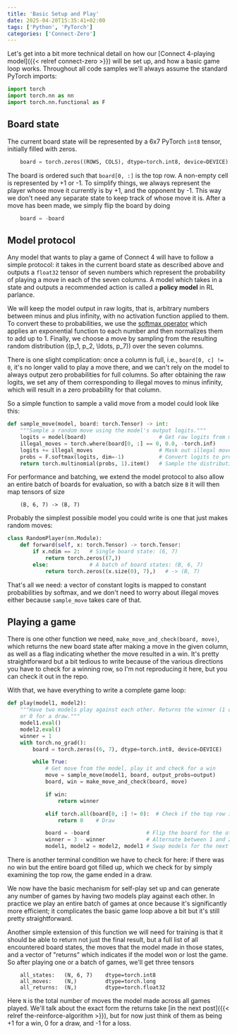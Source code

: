 ```yaml
---
title: 'Basic Setup and Play'
date: 2025-04-20T15:35:41+02:00
tags: ['Python', 'PyTorch']
categories: ['Connect-Zero']
---
```


Let's get into a bit more technical detail on how our
[Connect 4-playing model]({{< relref connect-zero >}})
will be set up, and how a basic game loop works.
Throughout all code samples we'll always assume the standard PyTorch imports:

```py
import torch
import torch.nn as nn
import torch.nn.functional as F
```

## Board state

The current board state will be represented by a 6x7 PyTorch `int8` tensor,
initially filled with zeros.

```py
    board = torch.zeros((ROWS, COLS), dtype=torch.int8, device=DEVICE)
```

The board is ordered such that ``board[0, :]`` is the top row.
A non-empty cell is represented by +1 or -1. To simplify things, we always
represent the player whose move it currently is by +1, and the opponent by -1.
This way we don't need any separate state to keep track of whose move it is.
After a move has been made, we simply flip the board by doing

```py
    board = -board
```

## Model protocol

Any model that wants to play a game of Connect 4 will have to follow a simple protocol:
it takes in the current board state as described above and outputs a `float32` tensor of
seven numbers which represent the probability of playing a move in each of the seven 
columns. A model which takes in a state and outputs a recommended action is called
a **policy model** in RL parlance.

We will keep the model output in raw logits, that is, arbitrary numbers between minus and
plus infinity, with no activation function applied to them.
To convert these to probabilities, we use the
[softmax operator](https://en.wikipedia.org/wiki/Softmax_function) which applies
an exponential function to each number and then normalizes them to add up to 1.
Finally, we choose a move by sampling from the resulting random distribution
\((p_1, p_2, \ldots, p_7)\) over the seven columns.

There is one slight complication: once a column is full, i.e., ``board[0, c] != 0``,
it's no longer valid to play a
move there, and we can't rely on the model to always output zero probabilities for full
columns. So after obtaining the raw logits, we set any of them corresponding to illegal
moves to minus infinity, which will result in a zero probability for that column.

So a simple function to sample a valid move from a model could look like this:

```py
def sample_move(model, board: torch.Tensor) -> int:
    """Sample a random move using the model's output logits."""
    logits = model(board)                       # Get raw logits from model
    illegal_moves = torch.where(board[0, :] == 0, 0.0, -torch.inf)
    logits += illegal_moves                     # Mask out illegal moves
    probs = F.softmax(logits, dim=-1)           # Convert logits to probabilities
    return torch.multinomial(probs, 1).item()   # Sample the distribution
```

For performance and batching, we extend the model protocol to also allow
an entire batch of boards for evaluation, so with a batch size `B` it will then map
tensors of size
```
    (B, 6, 7) -> (B, 7)
```

Probably the simplest possible model you could write is one that just makes random
moves:

```py
class RandomPlayer(nn.Module):
    def forward(self, x: torch.Tensor) -> torch.Tensor:
        if x.ndim == 2:   # Single board state: (6, 7)
            return torch.zeros((7,))
        else:             # A batch of board states: (B, 6, 7)
            return torch.zeros((x.size(0), 7),)   # -> (B, 7)
```

That's all we need: a vector of constant logits is mapped to constant probabilities by
softmax, and we don't need to worry about illegal moves either because ``sample_move``
takes care of that.

## Playing a game

There is one other function we need, ``make_move_and_check(board, move)``, which
returns the new board state after making a move in the given column,
as well as a flag indicating whether the move resulted in a win.
It's pretty straightforward but a bit tedious to
write because of the various directions you have to check for a winning row,
so I'm not reproducing it here, but you can check it out in the repo.

With that, we have everything to write a complete game loop:

```py
def play(model1, model2):
    """Have two models play against each other. Returns the winner (1 or 2)
    or 0 for a draw."""
    model1.eval()
    model2.eval()
    winner = 1
    with torch.no_grad():
        board = torch.zeros((6, 7), dtype=torch.int8, device=DEVICE)

        while True:
            # Get move from the model, play it and check for a win
            move = sample_move(model1, board, output_probs=output)
            board, win = make_move_and_check(board, move)

            if win:
                return winner

            elif torch.all(board[0, :] != 0):  # Check if the top row is full   
                return 0    # Draw

            board = -board                  # Flip the board for the other player
            winner = 3 - winner             # Alternate between 1 and 2
            model1, model2 = model2, model1 # Swap models for the next turn
```

There is another terminal condition we have to check for here: if there was no win but
the entire board
got filled up, which we check for by simply examining the top row, the game ended in a draw.

We now have the basic mechanism for self-play set up and can generate any number of
games by having two models play against each other. In practice we play an entire
batch of games at once because it's significantly more efficient; it complicates the
basic game loop above a bit but it's still pretty straightforward.

Another simple extension of this function we will need for training is that
it should be able to return not just the final result, but a full list of all encountered
board states, the moves that the model made in those states, and a vector of "returns" which
indicates if the model won or lost the game. So after playing one or a batch of games,
we'll get three tensors

```
    all_states:   (N, 6, 7)    dtype=torch.int8
    all_moves:    (N,)         dtype=torch.long
    all_returns:  (N,)         dtype=torch.float32
```

Here ``N`` is the total number of moves the model made across all games played.
We'll talk about the exact form the returns take
[in the next post]({{< relref the-reinforce-algorithm >}}), but for now just think
of them as being +1 for a win, 0 for a draw, and -1 for a loss.
